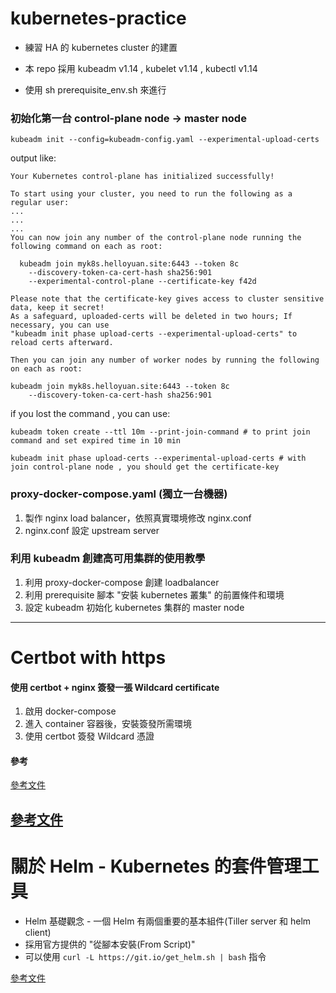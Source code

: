 # kubernetes-practice

* 練習 HA 的 kubernetes cluster 的建置

* 本 repo 採用 kubeadm v1.14 , kubelet v1.14 , kubectl v1.14

* 使用 sh prerequisite_env.sh 來進行

### 初始化第一台 control-plane node -> master node
` kubeadm init --config=kubeadm-config.yaml --experimental-upload-certs `

output like:
```
Your Kubernetes control-plane has initialized successfully!

To start using your cluster, you need to run the following as a regular user:
... 
...
...
You can now join any number of the control-plane node running the following command on each as root:

  kubeadm join myk8s.helloyuan.site:6443 --token 8c
    --discovery-token-ca-cert-hash sha256:901
    --experimental-control-plane --certificate-key f42d

Please note that the certificate-key gives access to cluster sensitive data, keep it secret!
As a safeguard, uploaded-certs will be deleted in two hours; If necessary, you can use
"kubeadm init phase upload-certs --experimental-upload-certs" to reload certs afterward.

Then you can join any number of worker nodes by running the following on each as root:

kubeadm join myk8s.helloyuan.site:6443 --token 8c
    --discovery-token-ca-cert-hash sha256:901
```
if you lost the command , you can use:
```
kubeadm token create --ttl 10m --print-join-command # to print join command and set expired time in 10 min

kubeadm init phase upload-certs --experimental-upload-certs # with join control-plane node , you should get the certificate-key
```


### proxy-docker-compose.yaml (獨立一台機器)
1. 製作 nginx load balancer，依照真實環境修改 nginx.conf
2. nginx.conf 設定 upstream server

### 利用 kubeadm 創建高可用集群的使用教學
1. 利用 proxy-docker-compose 創建 loadbalancer
2. 利用 prerequisite 腳本 "安裝 kubernetes 叢集" 的前置條件和環境
3. 設定 kubeadm 初始化 kubernetes 集群的 master node 

----
# Certbot with https

#### 使用 certbot + nginx 簽發一張 Wildcard certificate

1. 啟用 docker-compose
2. 進入 container 容器後，安裝簽發所需環境
3. 使用 certbot 簽發 Wildcard 憑證

#### 參考
[參考文件](https://medium.com/@saurabh6790/generate-wildcard-ssl-certificate-using-lets-encrypt-certbot-273e432794d7)

[參考文件](https://linuxize.com/post/how-to-install-and-use-docker-compose-on-ubuntu-18-04/)
----
# 關於 Helm - Kubernetes 的套件管理工具

* Helm 基礎觀念 - 一個 Helm 有兩個重要的基本組件(Tiller server 和 helm client)
* 採用官方提供的 "從腳本安裝(From Script)"
* 可以使用 `curl -L https://git.io/get_helm.sh | bash` 指令

[參考文件](https://helm.sh/docs/using_helm/#from-script)
